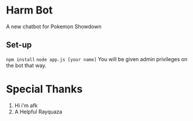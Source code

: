 # Harm Bot
A new chatbot for Pokemon Showdown

Set-up
------
``npm install``
``node app.js [your name]``
You will be given admin privileges on the bot that way.

# Special Thanks

1) Hi i'm afk
2) A Helpful Rayquaza
